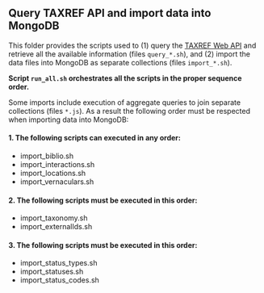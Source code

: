 ## Query TAXREF API and import data into MongoDB

This folder provides the scripts used to (1) query the [TAXREF Web API](https://taxref.mnhn.fr/taxref-web/api/doc) and retrieve all the available information (files `query_*.sh`), and (2) import the data files into MongoDB as separate collections (files `import_*.sh`).

**Script `run_all.sh` orchestrates all the scripts in the proper sequence order.**

Some imports include execution of aggregate queries to join separate collections (files `*.js`). As a result the following order must be respected when importing data into MongoDB:

#### 1. The following scripts can executed in any order:
- import_biblio.sh
- import_interactions.sh
- import_locations.sh
- import_vernaculars.sh

#### 2. The following scripts __must__ be executed in this order:
- import_taxonomy.sh
- import_externalIds.sh

#### 3. The following scripts __must__ be executed in this order:
- import_status_types.sh
- import_statuses.sh
- import_status_codes.sh

